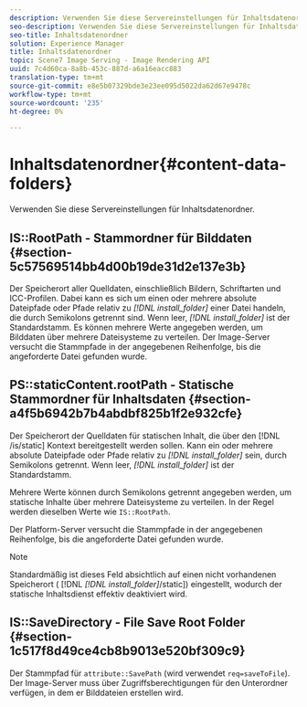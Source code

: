 ```yaml
---
description: Verwenden Sie diese Servereinstellungen für Inhaltsdatenordner.
seo-description: Verwenden Sie diese Servereinstellungen für Inhaltsdatenordner.
seo-title: Inhaltsdatenordner
solution: Experience Manager
title: Inhaltsdatenordner
topic: Scene7 Image Serving - Image Rendering API
uuid: 7c4d60ca-8a8b-453c-887d-a6a16eacc883
translation-type: tm+mt
source-git-commit: e8e5b07329bde3e23ee095d5022da62d67e9478c
workflow-type: tm+mt
source-wordcount: '235'
ht-degree: 0%

---
```



# Inhaltsdatenordner{#content-data-folders}

Verwenden Sie diese Servereinstellungen für Inhaltsdatenordner.

## IS::RootPath - Stammordner für Bilddaten {#section-5c57569514bb4d00b19de31d2e137e3b}

Der Speicherort aller Quelldaten, einschließlich Bildern, Schriftarten und ICC-Profilen. Dabei kann es sich um einen oder mehrere absolute Dateipfade oder Pfade relativ zu *[!DNL install_folder]* einer Datei handeln, die durch Semikolons getrennt sind. Wenn leer, *[!DNL install_folder]* ist der Standardstamm. Es können mehrere Werte angegeben werden, um Bilddaten über mehrere Dateisysteme zu verteilen. Der Image-Server versucht die Stammpfade in der angegebenen Reihenfolge, bis die angeforderte Datei gefunden wurde.

## PS::staticContent.rootPath - Statische Stammordner für Inhaltsdaten {#section-a4f5b6942b7b4abdbf825b1f2e932cfe}

Der Speicherort der Quelldaten für statischen Inhalt, die über den [!DNL /is/static] Kontext bereitgestellt werden sollen. Kann ein oder mehrere absolute Dateipfade oder Pfade relativ zu *[!DNL install_folder]* sein, durch Semikolons getrennt. Wenn leer, *[!DNL install_folder]* ist der Standardstamm.

Mehrere Werte können durch Semikolons getrennt angegeben werden, um statische Inhalte über mehrere Dateisysteme zu verteilen. In der Regel werden dieselben Werte wie `IS::RootPath`.

Der Platform-Server versucht die Stammpfade in der angegebenen Reihenfolge, bis die angeforderte Datei gefunden wurde.

>[!NOTE]
>
>Standardmäßig ist dieses Feld absichtlich auf einen nicht vorhandenen Speicherort ( [!DNL *[!DNL install_folder]*/static]) eingestellt, wodurch der statische Inhaltsdienst effektiv deaktiviert wird.

## IS::SaveDirectory - File Save Root Folder {#section-1c517f8d49ce4cb8b9013e520bf309c9}

Der Stammpfad für `attribute::SavePath` (wird verwendet `req=saveToFile`). Der Image-Server muss über Zugriffsberechtigungen für den Unterordner verfügen, in dem er Bilddateien erstellen wird.
